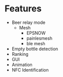 # Features
- Beer relay mode
  - Mesh
    - EPSNOW
    - painlesmesh
    - ble mesh
- Empty bottle detection
- Ranking
- GUI
- Animation
- NFC Identification